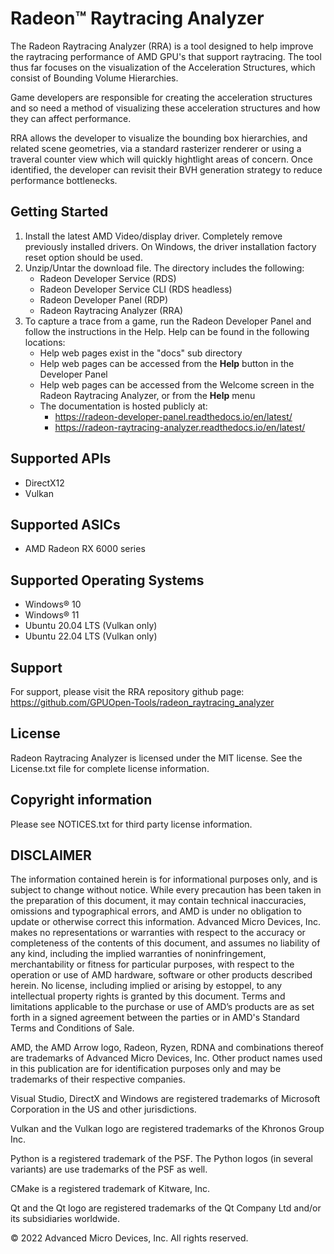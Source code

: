 # Radeon™ Raytracing Analyzer

The Radeon Raytracing Analyzer (RRA) is a tool designed to help improve the raytracing performance of AMD GPU's that support raytracing.
The tool thus far focuses on the visualization of the Acceleration Structures, which consist of Bounding Volume Hierarchies.

Game developers are responsible for creating the acceleration structures and so need a method of visualizing these acceleration structures
and how they can affect performance.

RRA allows the developer to visualize the bounding box hierarchies, and related scene geometries, via a standard rasterizer renderer or using
a traveral counter view which will quickly hightlight areas of concern. Once identified, the developer can revisit their BVH generation strategy
to reduce performance bottlenecks.

## Getting Started

1. Install the latest AMD Video/display driver. Completely remove previously installed drivers.  On Windows, the driver installation factory reset option should be used.
2. Unzip/Untar the download file. The directory includes the following:
   * Radeon Developer Service (RDS)
   * Radeon Developer Service CLI (RDS headless)
   * Radeon Developer Panel (RDP)
   * Radeon Raytracing Analyzer (RRA)
3. To capture a trace from a game, run the Radeon Developer Panel and follow the instructions in the Help. Help can be found in the following locations:
   * Help web pages exist in the "docs" sub directory
   * Help web pages can be accessed from the **Help** button in the Developer Panel
   * Help web pages can be accessed from the Welcome screen in the Radeon Raytracing Analyzer, or from the **Help** menu
   * The documentation is hosted publicly at:
     * https://radeon-developer-panel.readthedocs.io/en/latest/
     * https://radeon-raytracing-analyzer.readthedocs.io/en/latest/

## Supported APIs
 * DirectX12
 * Vulkan

## Supported ASICs
* AMD Radeon RX 6000 series

## Supported Operating Systems
* Windows® 10
* Windows® 11
* Ubuntu 20.04 LTS (Vulkan only)
* Ubuntu 22.04 LTS (Vulkan only)

## Support ##
For support, please visit the RRA repository github page: https://github.com/GPUOpen-Tools/radeon_raytracing_analyzer

## License ##
Radeon Raytracing Analyzer is licensed under the MIT license. See the License.txt file for complete license information.

## Copyright information ##
Please see NOTICES.txt for third party license information.

## DISCLAIMER ##
The information contained herein is for informational purposes only, and is subject to change without notice. While every
precaution has been taken in the preparation of this document, it may contain technical inaccuracies, omissions and typographical
errors, and AMD is under no obligation to update or otherwise correct this information. Advanced Micro Devices, Inc. makes no
representations or warranties with respect to the accuracy or completeness of the contents of this document, and assumes no
liability of any kind, including the implied warranties of noninfringement, merchantability or fitness for particular purposes, with
respect to the operation or use of AMD hardware, software or other products described herein. No license, including implied or
arising by estoppel, to any intellectual property rights is granted by this document. Terms and limitations applicable to the purchase
or use of AMD’s products are as set forth in a signed agreement between the parties or in AMD's Standard Terms and Conditions
of Sale.

AMD, the AMD Arrow logo, Radeon, Ryzen, RDNA and combinations thereof are trademarks of Advanced Micro Devices, Inc. Other product names used in
this publication are for identification purposes only and may be trademarks of their respective companies.

Visual Studio, DirectX and Windows are registered trademarks of Microsoft Corporation in the US and other jurisdictions.

Vulkan and the Vulkan logo are registered trademarks of the Khronos Group Inc.

Python is a registered trademark of the PSF. The Python logos (in several variants) are use trademarks of the PSF as well.

CMake is a registered trademark of Kitware, Inc.

Qt and the Qt logo are registered trademarks of the Qt Company Ltd and/or its subsidiaries worldwide.


© 2022 Advanced Micro Devices, Inc. All rights reserved.
